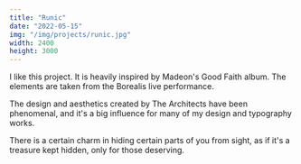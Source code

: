 ```yaml
---
title: "Runic"
date: "2022-05-15"
img: "/img/projects/runic.jpg"
width: 2400
height: 3000
---
```


I like this project. It is heavily inspired by Madeon's Good Faith album. The elements are taken from the Borealis live performance.

The design and aesthetics created by The Architects have been phenomenal, and it's a big influence for many of my design and typography works.

There is a certain charm in hiding certain parts of you from sight, as if it's a treasure kept hidden, only for those deserving.
